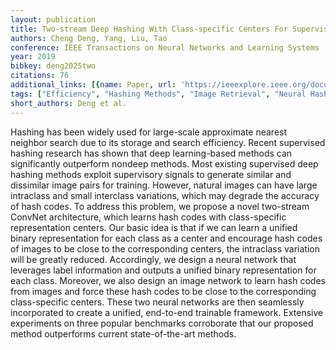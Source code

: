 ```yaml
---
layout: publication
title: Two-stream Deep Hashing With Class-specific Centers For Supervised Image Search
authors: Cheng Deng, Yang, Liu, Tao
conference: IEEE Transactions on Neural Networks and Learning Systems
year: 2019
bibkey: deng2025two
citations: 76
additional_links: [{name: Paper, url: 'https://ieeexplore.ieee.org/document/8833511'}]
tags: ["Efficiency", "Hashing Methods", "Image Retrieval", "Neural Hashing", "Scalability", "Supervised", "Tools & Libraries"]
short_authors: Deng et al.
---
```

Hashing has been widely used for large-scale approximate nearest neighbor search due to its storage and search efficiency. Recent supervised hashing research has shown that deep learning-based methods can significantly outperform nondeep methods. Most existing supervised deep hashing methods exploit supervisory signals to generate similar and dissimilar image pairs for training. However, natural images can have large intraclass and small interclass variations, which may degrade the accuracy of hash codes. To address this problem, we propose a novel two-stream ConvNet architecture, which learns hash codes with class-specific representation centers. Our basic idea is that if we can learn a unified binary representation for each class as a center and encourage hash codes of images to be close to the corresponding centers, the intraclass variation will be greatly reduced. Accordingly, we design a neural network that leverages label information and outputs a unified binary representation for each class. Moreover, we also design an image network to learn hash codes from images and force these hash codes to be close to the corresponding class-specific centers. These two neural networks are then seamlessly incorporated to create a unified, end-to-end trainable framework. Extensive experiments on three popular benchmarks corroborate that our proposed method outperforms current state-of-the-art methods.